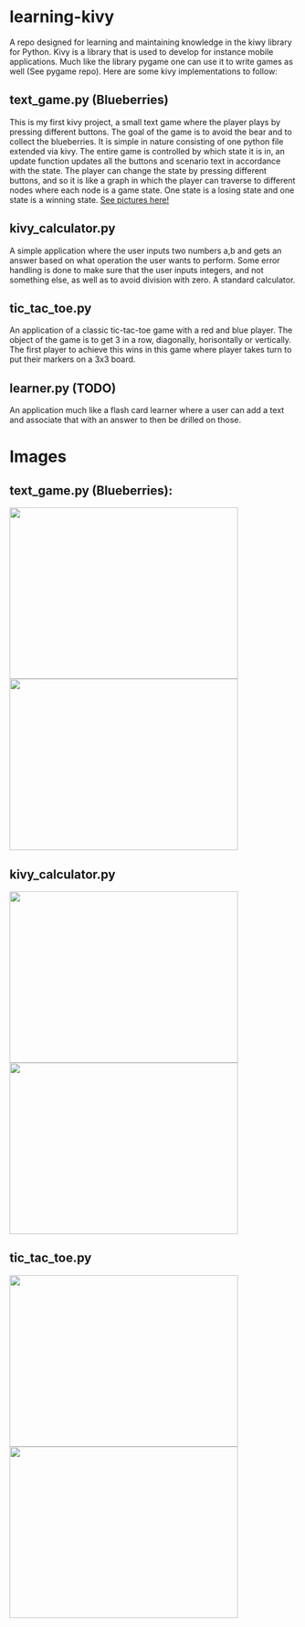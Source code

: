 # learning-kivy
A repo designed for learning and maintaining knowledge in the kiwy library for Python. Kivy is a library that is used to develop for instance mobile applications. Much like the library pygame one can use it to write games as well (See pygame repo). Here are some kivy implementations to follow:

## text_game.py (Blueberries)
This is my first kivy project, a small text game where the player plays by pressing different buttons. The goal of the game is to avoid the bear and to collect the blueberries. It is simple in nature consisting of one python file extended via kivy. The entire game is controlled by which state it is in, an update function updates all the buttons and scenario text in accordance with the state. The player can change the state by pressing different buttons, and so it is like a graph in which the player can traverse to different nodes where each node is a game state. One state is a losing state and one state is a winning state. <a href="blueberries">See pictures here!</a>

## kivy_calculator.py
A simple application where the user inputs two numbers a,b and gets an answer based on what operation the user wants to perform. Some error handling is done to make sure that the user inputs integers, and not something else, as well as to avoid division with zero. A standard calculator. 

## tic_tac_toe.py
An application of a classic tic-tac-toe game with a red and blue player. The object of the game is to get 3 in a row, diagonally, horisontally or vertically. The first player to achieve this wins in this game where player takes turn to put their markers on a 3x3 board. 

## learner.py (TODO)
An application much like a flash card learner where a user can add a text and associate that with an answer to then be drilled on those. 

# Images
## text_game.py (Blueberries):
<div id="blueberries">
<img src="https://user-images.githubusercontent.com/70810124/128862428-69ed0d4f-3f33-49e7-9226-b5b964f77dcc.png" width = "400" height = "300" />
<img src="https://user-images.githubusercontent.com/70810124/128862457-9399dc3a-2fe5-466e-bf64-4de1aa162c34.png" width = "400" height = "300" />
</div>

## kivy_calculator.py
<img src="https://user-images.githubusercontent.com/70810124/128889661-2a4b6685-ddae-4c01-86de-9fb4994e75fc.png" width = "400" height = "300" />
<img src="https://user-images.githubusercontent.com/70810124/128889665-b14157c4-8c21-4a41-b5e4-4bede05cfb0e.png" width = "400" height = "300" />

## tic_tac_toe.py
<img src ="https://user-images.githubusercontent.com/70810124/129105178-9f8598c8-587d-450e-87d8-44af13193234.png" width = "400" height = "300" />
<img src ="https://user-images.githubusercontent.com/70810124/129105184-d8a6f964-4a20-4b9f-a2d1-8326e3485df6.png" width = "400" height = "300" />
